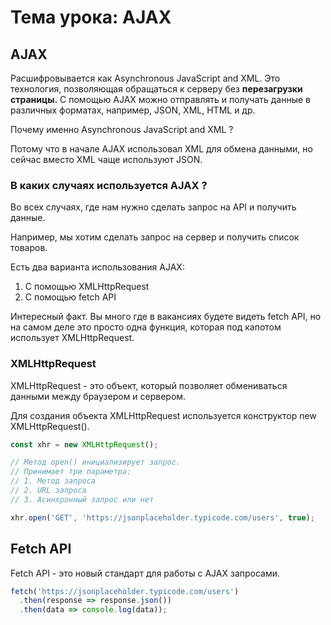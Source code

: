 # Тема урока: AJAX

## AJAX
Расшифровывается как Asynchronous JavaScript and XML.
Это технология, позволяющая обращаться к серверу без **перезагрузки страницы.**
С помощью AJAX можно отправлять и получать данные в различных форматах, например, JSON, XML, HTML и др.

Почему именно Asynchronous JavaScript and XML ?

Потому что в начале AJAX использовал XML для обмена данными,
но сейчас вместо XML чаще используют JSON.

### В каких случаях используется AJAX ?
Во всех случаях, где нам нужно сделать запрос на API и получить данные.

Например, мы хотим сделать запрос на сервер и получить список товаров.

Есть два варианта использования AJAX:
1. С помощью XMLHttpRequest
2. С помощью fetch API

Интересный факт. Вы много где в вакансиях будете видеть 
fetch API, но на самом деле это просто одна функция, которая 
под капотом использует XMLHttpRequest.

### XMLHttpRequest

XMLHttpRequest - это объект, который позволяет обмениваться данными между браузером и сервером.

Для создания объекта XMLHttpRequest используется конструктор new XMLHttpRequest().

```javascript
const xhr = new XMLHttpRequest();

// Метод open() инициализирует запрос.
// Принимает три параметра:
// 1. Метод запроса
// 2. URL запроса
// 3. Асинхронный запрос или нет

xhr.open('GET', 'https://jsonplaceholder.typicode.com/users', true);
```

## Fetch API

Fetch API - это новый стандарт для работы с AJAX запросами.

```javascript
fetch('https://jsonplaceholder.typicode.com/users')
  .then(response => response.json())
  .then(data => console.log(data));
```



